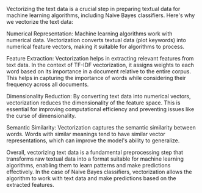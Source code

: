Vectorizing the text data is a crucial step in preparing textual data for machine learning algorithms, including Naive Bayes classifiers. Here's why we vectorize the text data:

Numerical Representation: Machine learning algorithms work with numerical data. Vectorization converts textual data (plot keywords) into numerical feature vectors, making it suitable for algorithms to process.

Feature Extraction: Vectorization helps in extracting relevant features from text data. In the context of TF-IDF vectorization, it assigns weights to each word based on its importance in a document relative to the entire corpus. This helps in capturing the importance of words while considering their frequency across all documents.

Dimensionality Reduction: By converting text data into numerical vectors, vectorization reduces the dimensionality of the feature space. This is essential for improving computational efficiency and preventing issues like the curse of dimensionality.

Semantic Similarity: Vectorization captures the semantic similarity between words. Words with similar meanings tend to have similar vector representations, which can improve the model's ability to generalize.

Overall, vectorizing text data is a fundamental preprocessing step that transforms raw textual data into a format suitable for machine learning algorithms, enabling them to learn patterns and make predictions effectively. In the case of Naive Bayes classifiers, vectorization allows the algorithm to work with text data and make predictions based on the extracted features.